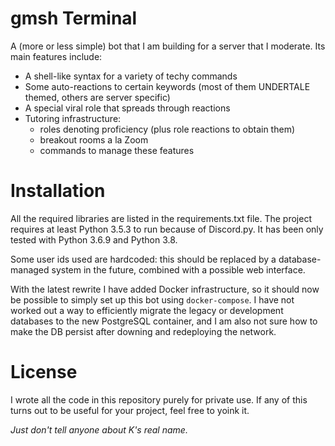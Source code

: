 # gmsh Terminal

A (more or less simple) bot that I am building for a server that I moderate. Its main features include:
- A shell-like syntax for a variety of techy commands
- Some auto-reactions to certain keywords (most of them UNDERTALE themed, others are server specific)
- A special viral role that spreads through reactions
- Tutoring infrastructure:
  * roles denoting proficiency (plus role reactions to obtain them)
  * breakout rooms a la Zoom
  * commands to manage these features

# Installation

All the required libraries are listed in the requirements.txt file.
The project requires at least Python 3.5.3 to run because of Discord.py.
It has been only tested with Python 3.6.9 and Python 3.8.

Some user ids used are hardcoded: this should be replaced by a database-managed system in the future, combined with a possible web interface.

With the latest rewrite I have added Docker infrastructure, so it should now be possible
to simply set up this bot using `docker-compose`. I have not worked out a way to efficiently migrate
the legacy or development databases to the new PostgreSQL container, and I am also not sure
how to make the DB persist after downing and redeploying the network.

# License

I wrote all the code in this repository purely for private use. If any of this turns out to be useful for your project, feel free to yoink it.

_Just don't tell anyone about K's real name._

